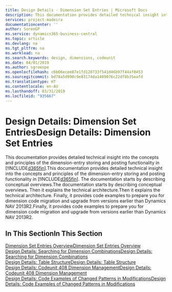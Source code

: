 ```yaml
---
title: Design Details - Dimension Set Entries | Microsoft Docs
description: This documentation provides detailed technical insight into the concepts and principles that are used to redesign the dimension entry storing and posting feature.
services: project-madeira
documentationcenter: ''
author: SorenGP
ms.service: dynamics365-business-central
ms.topic: article
ms.devlang: na
ms.tgt_pltfrm: na
ms.workload: na
ms.search.keywords: design, dimensions, codeunit
ms.date: 04/01/2019
ms.author: sgroespe
ms.openlocfilehash: c6b66ecee87e1fd128733f541d46b97f44af0453
ms.sourcegitcommit: bd78a5d990c9e83174da1409076c22df8b35eafd
ms.translationtype: HT
ms.contentlocale: en-AU
ms.lasthandoff: 03/31/2019
ms.locfileid: "935667"
---
```

# <a name="design-details-dimension-set-entries"></a><span data-ttu-id="5305f-103">Design Details: Dimension Set Entries</span><span class="sxs-lookup"><span data-stu-id="5305f-103">Design Details: Dimension Set Entries</span></span>
<span data-ttu-id="5305f-104">This documentation provides detailed technical insight into the concepts and principles of the dimension-entry storing and posting functionality in [!INCLUDE[d365fin](includes/d365fin_md.md)].</span><span class="sxs-lookup"><span data-stu-id="5305f-104">This documentation provides detailed technical insight into the concepts and principles of the dimension-entry storing and posting functionality in [!INCLUDE[d365fin](includes/d365fin_md.md)].</span></span> <span data-ttu-id="5305f-105">The documentation starts by describing conceptual overviews.</span><span class="sxs-lookup"><span data-stu-id="5305f-105">The documentation starts by describing conceptual overviews.</span></span> <span data-ttu-id="5305f-106">Then it explains the technical architecture.</span><span class="sxs-lookup"><span data-stu-id="5305f-106">Then it explains the technical architecture.</span></span> <span data-ttu-id="5305f-107">Finally, it provides code examples to prepare you for dimension code migration and upgrade from versions earlier than Dynamics NAV 2013R2.</span><span class="sxs-lookup"><span data-stu-id="5305f-107">Finally, it provides code examples to prepare you for dimension code migration and upgrade from versions earlier than Dynamics NAV 2013R2.</span></span>  

## <a name="in-this-section"></a><span data-ttu-id="5305f-108">In This Section</span><span class="sxs-lookup"><span data-stu-id="5305f-108">In This Section</span></span>  
[<span data-ttu-id="5305f-109">Dimension Set Entries Overview</span><span class="sxs-lookup"><span data-stu-id="5305f-109">Dimension Set Entries Overview</span></span>](design-details-dimension-set-entries-overview.md)  
[<span data-ttu-id="5305f-110">Design Details: Searching for Dimension Combinations</span><span class="sxs-lookup"><span data-stu-id="5305f-110">Design Details: Searching for Dimension Combinations</span></span>](design-details-searching-for-dimension-combinations.md)  
[<span data-ttu-id="5305f-111">Design Details: Table Structure</span><span class="sxs-lookup"><span data-stu-id="5305f-111">Design Details: Table Structure</span></span>](design-details-table-structure.md)  
[<span data-ttu-id="5305f-112">Design Details: Codeunit 408 Dimension Management</span><span class="sxs-lookup"><span data-stu-id="5305f-112">Design Details: Codeunit 408 Dimension Management</span></span>](design-details-codeunit-408-dimension-management.md)  
[<span data-ttu-id="5305f-113">Design Details: Code Examples of Changed Patterns in Modifications</span><span class="sxs-lookup"><span data-stu-id="5305f-113">Design Details: Code Examples of Changed Patterns in Modifications</span></span>](design-details-code-examples-of-changed-patterns-in-modifications.md)

